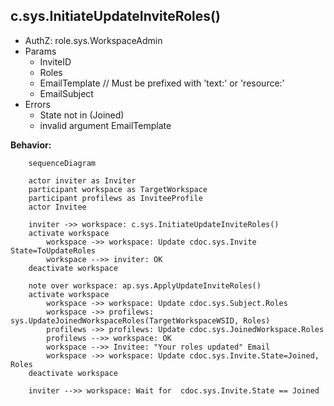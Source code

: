 ## c.sys.InitiateUpdateInviteRoles()

- AuthZ: role.sys.WorkspaceAdmin
- Params
    - InviteID
    - Roles
    - EmailTemplate // Must be prefixed with 'text:' or 'resource:'
    - EmailSubject
- Errors
    - State not in (Joined)
    - invalid argument EmailTemplate

**Behavior:**

```mermaid
    sequenceDiagram

    actor inviter as Inviter
    participant workspace as TargetWorkspace
    participant profilews as InviteeProfile
    actor Invitee

    inviter ->> workspace: c.sys.InitiateUpdateInviteRoles()
    activate workspace
        workspace ->> workspace: Update cdoc.sys.Invite State=ToUpdateRoles
        workspace -->> inviter: OK
    deactivate workspace

    note over workspace: ap.sys.ApplyUpdateInviteRoles()
    activate workspace
        workspace ->> workspace: Update cdoc.sys.Subject.Roles
        workspace ->> profilews: sys.UpdateJoinedWorkspaceRoles(TargetWorkspaceWSID, Roles)
        profilews ->> profilews: Update cdoc.sys.JoinedWorkspace.Roles
        profilews -->> workspace: OK
        workspace -->> Invitee: "Your roles updated" Email
        workspace ->> workspace: Update cdoc.sys.Invite.State=Joined, Roles
    deactivate workspace

    inviter -->> workspace: Wait for  cdoc.sys.Invite.State == Joined

```